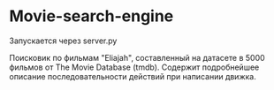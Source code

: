 # Movie-search-engine

Запускается через server.py

Поисковик по фильмам "Eliajah", составленный на датасете в 5000 фильмов от The Movie Database (tmdb). Содержит подробнейшее описание последовательности действий при написании движка.
